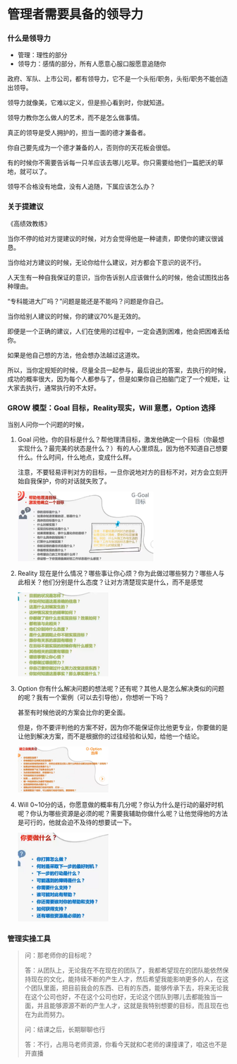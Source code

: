 # 管理者需要具备的领导力

### 什么是领导力

- 管理：理性的部分
- 领导力：感情的部分，所有人愿意心服口服愿意追随你

政府、军队、上市公司，都有领导力，它不是一个头衔/职务，头衔/职务不能创造出领导。

领导力就像美，它难以定义，但是担心看到时，你就知道。

领导力教你怎么做人的艺术，而不是怎么做事情。

真正的领导是受人拥护的，担当一面的德才兼备者。

你自己要先成为一个德才兼备的人，否则你的天花板会很低。

有的时候你不需要告诉每一只羊应该去哪儿吃草。你只需要给他们一篇肥沃的草地，就可以了。

领导不合格没有地盘，没有人追随，下属应该怎么办？



### 关于提建议

《高绩效教练》

当你不停的给对方提建议的时候，对方会觉得他是一种谴责，即使你的建议很诚恳。

当你给对方建议的时候，无论你给什么建议，对方都会下意识的说不行。

人天生有一种自我保证的意识，当你告诉别人应该做什么的时候，他会试图找出各种理由。

“专科能进大厂吗？”问题是能还是不能吗？问题是你自己。



当你给别人建议的时候，你的建议70%是无效的。

即便是一个正确的建议，人们在使用的过程中，一定会遇到困难，他会把困难丢给你。

如果是他自己想的方法，他会想办法越过这道坎。

所以，当你定规矩的时候，尽量全员一起参与，最后说出的答案，去执行的时候，成功的概率很大，因为每个人都参与了，但是如果你自己拍脑门定了一个规矩，让大家去执行，通常执行的不太好。



### GROW 模型：Goal 目标，Reality现实，Will 意愿，Option 选择

当别人问你一个问题的时候，

1. Goal 问他，你的目标是什么？帮他理清目标，激发他确定一个目标（你最想实现什么？最完美的状态是什么？）有的人心里烦乱，因为他不知道自己想要什么。什么时间，什么地点，变成什么样。

   注意，不要轻易评判对方的目标，一旦你说地对方的目标不对，对方会立刻开始自我保护，你的对话就失败了。

   <img src="../../images/image-20211125235848581.png" alt="image-20211125235848581" style="zoom:30%;" />

2. Reality 现在是什么情况？哪些事让你心烦？你为此做过哪些努力？哪些人与此相关？他们分别是什么态度？让对方清楚现实是什么，而不是感觉

   <img src="../../images/image-20211125235939945.png" alt="image-20211125235939945" style="zoom:20%;" />

3. Option 你有什么解决问题的想法呢？还有呢？其他人是怎么解决类似的问题的呢？我有一个案例（可以去引导他），你想听一下吗？

   甚至有时候他说的方案会比你的更全面。

   但是，你不要评判他的方案不好，因为你不能保证你比他更专业，你要做的是让他到解决方案，而不是根据你的过往经验和认知，给他一个结论。

   <img src="../../images/image-20211126000046946.png" alt="image-20211126000046946" style="zoom:20%;" />

4. Will 0~10分的话，你愿意做的概率有几分呢？你认为什么是行动的最好时机呢？你认为哪些资源是必须的呢？需要我辅助你做什么呢？让他觉得他的方法是可行的，他就会迫不及待的想要试一下。

   <img src="../../images/image-20211126000233746.png" alt="image-20211126000233746" style="zoom:20%;" />



### 管理实操工具

> 问：那老师你的目标呢？
>
> 答：从团队上，无论我在不在现在的团队了，我都希望现在的团队能依然保持现在的文化，能持续不断的产生人才，然后希望我能影响更多的人，在这个团队里面，把目前我会的东西、已有的东西，能够传承下去，将来无论我在这个公司也好，不在这个公司也好，无论这个团队到哪儿去都能独当一面，并且能够源源不断的产生人才，这就是我特别想要的目标，而且现在也在为此而努力。
>
> 问：结课之后，长期聊聊也行
>
> 答：不行，占用马老师资源，你看今天就和C老师的课撞课了，咱这也不是开直播